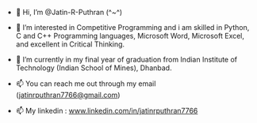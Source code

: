 - 👋 Hi, I’m @Jatin-R-Puthran (^~^)

- 👀 I’m interested in Competitive Programming and i am skilled in Python, C and C++ Programming languages, Microsoft Word, Microsoft Excel, and excellent in Critical Thinking.

- 🌱 I’m currently in my final year of graduation from Indian Institute of Technology (Indian School of Mines), Dhanbad.

- 📫 You can reach me out through my email (jatinrputhran7766@gmail.com)

- 📫 My linkedin : www.linkedin.com/in/jatinrputhran7766



<!---
Jatin-R-Puthran/Jatin-R-Puthran is a ✨ special ✨ repository because its `README.md` (this file) appears on your GitHub profile.
You can click the Preview link to take a look at your changes.
--->
